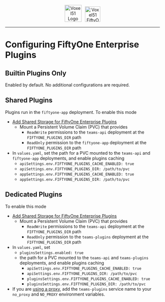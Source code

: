 <!-- markdownlint-disable no-inline-html line-length -->
<!-- markdownlint-disable-next-line first-line-heading -->
<div align="center">
<p align="center">

<img alt="Voxel51 Logo" src="https://user-images.githubusercontent.com/25985824/106288517-2422e000-6216-11eb-871d-26ad2e7b1e59.png" height="55px"> &nbsp;
<img alt="Voxel51 FiftyOne" src="https://user-images.githubusercontent.com/25985824/106288518-24bb7680-6216-11eb-8f10-60052c519586.png" height="50px">

</p>
</div>
<!-- markdownlint-enable no-inline-html line-length -->

---

# Configuring FiftyOne Enterprise Plugins

## Builtin Plugins Only

Enabled by default.
No additional configurations are required.

## Shared Plugins

Plugins run in the `fiftyone-app` deployment.
To enable this mode

- [Add Shared Storage for FiftyOne Enterprise Plugins][plugins-storage]
  - Mount a Persistent Volume Claim (PVC) that provides
    - `ReadWrite` permissions to the `teams-api` deployment
      at the `FIFTYONE_PLUGINS_DIR` path
    - `ReadOnly` permission to the `fiftyone-app` deployment
      at the `FIFTYONE_PLUGINS_DIR` path
- In `values.yaml`, set the path for a PVC
  mounted to the `teams-api` and `fiftyone-app` deployments, and enable
  plugins caching
  - `apiSettings.env.FIFTYONE_PLUGINS_CACHE_ENABLED: true`
  - `apiSettings.env.FIFTYONE_PLUGINS_DIR: /path/to/pvc`
  - `appSettings.env.FIFTYONE_PLUGINS_CACHE_ENABLED: true`
  - `appSettings.env.FIFTYONE_PLUGINS_DIR: /path/to/pvc`

## Dedicated Plugins

To enable this mode

- [Add Shared Storage for FiftyOne Enterprise Plugins][plugins-storage]
  - Mount a Persistent Volume Claim (PVC) that provides
    - `ReadWrite` permissions to the `teams-api` deployment
      at the `FIFTYONE_PLUGINS_DIR` path
    - `ReadOnly` permission to the `teams-plugins` deployment
      at the `FIFTYONE_PLUGINS_DIR` path
- In `values.yaml`, set
  - `pluginsSettings.enabled: true`
  - the path for a PVC mounted to the `teams-api` and `teams-plugins`
    deployments, and enable plugins caching
    - `apiSettings.env.FIFTYONE_PLUGINS_CACHE_ENABLED: true`
    - `apiSettings.env.FIFTYONE_PLUGINS_DIR: /path/to/pvc`
    - `pluginsSettings.env.FIFTYONE_PLUGINS_CACHE_ENABLED: true`
    - `pluginsSettings.env.FIFTYONE_PLUGINS_DIR: /path/to/pvc`
- If you are
  [using a proxy](./configuring-proxies.md),
  add the `teams-plugins` service name to your `no_proxy` and
  `NO_PROXY` environment variables.

[plugins-storage]: ,/plugins-storage.md
